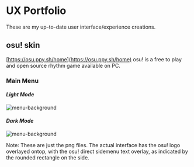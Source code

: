 # **UX Portfolio**
These are my up-to-date user interface/experience creations.

## **osu! skin**
[https://osu.ppy.sh/home](https://osu.ppy.sh/home)
osu! is a free to play and open source rhythm game available on PC.

### **Main Menu**
#### *Light Mode*
![menu-background](https://user-images.githubusercontent.com/85580927/197084173-091f7fff-c2aa-4e21-b37e-d370191007d1.jpg)

#### *Dark Mode*
![menu-background](https://user-images.githubusercontent.com/85580927/197084108-22ea0f60-02c5-4a88-a6ae-de792f39882a.jpg)

Note: These are just the png files. The actual interface has the osu! logo overlayed ontop, with the osu! direct sidemenu text overlay, as indicated by the rounded rectangle on the side.

